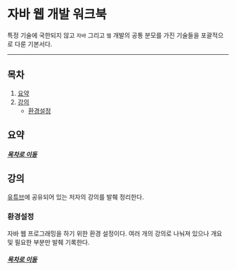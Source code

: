 자바 웹 개발 워크북
=====
특정 기술에 국한되지 않고 `자바` 그리고 `웹` 개발의 공통 분모를 가진 기술들을 포괄적으로 다룬 기본서다.
- - -
## 목차
1. [요약](#요약)
2. [강의](#강의)
	* [환경설정](#환경설정)

## 요약


##### [목차로 이동](#목차)

## 강의
[유튜브](https://freelec.co.kr/lecture/%ec%b5%9c%ec%8b%a0-%ed%91%9c%ec%a4%80-c%eb%a1%9c-%ec%89%bd%ea%b3%a0-%eb%b9%a0%eb%a5%b4%ea%b2%8c-%ec%95%88%eb%82%b4%ed%95%98%eb%8a%94/)에 공유되어 있는 저자의 강의를 발췌 정리한다.

### 환경설정
자바 웹 프로그래밍을 하기 위한 환경 설정이다. 여러 개의 강의로 나눠져 있으나 개요 및 필요한 부분만 발췌 기록한다.



##### [목차로 이동](#목차)
